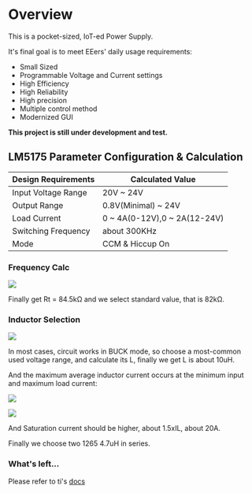 # Overview

This is a pocket-sized, IoT-ed Power Supply.

It's final goal is to meet EEers' daily usage requirements:

- Small Sized  
- Programmable Voltage and Current settings  
- High Efficiency  
- High Reliability  
- High precision
- Multiple control method  
- Modernized GUI  

**This project is still under development and test.**

## LM5175 Parameter Configuration & Calculation

| Design Requirements | Calculated Value |
| ------------------- | ---------------- |
| Input Voltage Range | 20V ~ 24V |
| Output Range | 0.8V(Minimal) ~ 24V |
| Load Current | 0 ~ 4A(0-12V),0 ~ 2A(12-24V) |
| Switching Frequency | about 300KHz |
| Mode | CCM & Hiccup On |

### Frequency Calc

![](https://latex.codecogs.com/svg.latex?R_T%20=%20{{{1%20\over%20F_sw}-200ns}%20\over%20{37pF}})

Finally get Rt = 84.5kΩ and we select standard value, that is 82kΩ.  

### Inductor Selection

![](https://latex.codecogs.com/svg.latex?L_{BUCK}%20=%20{({{V_{IN(MAX)}-V_{OUT})*V_{OUT}}}%20\over%20{0.4*I_{OUT(MAX)}*F_{SW}*V_{IN(MAX)}}})

In most cases, circuit works in BUCK mode, so choose a most-common used voltage range, and calculate its L, finally we get L is about 10uH.

And the maximum average inductor current occurs at the minimum input and maximum load current:

![](https://latex.codecogs.com/svg.latex?I_{L(MAX)}%20=%20{{V_{OUT}*I_{OUT(MAX)}}%20\over%20{0.9*V_{IN(MIN)}}})


![](https://latex.codecogs.com/svg.latex?I_{L(PEAK)}%20=%20I_{L(MAX)}%20+%20{{V_{IN(MIN)}*(V_{OUT}-V_{IN(MIN)})}%20\over%20{2*L_1*F_{SW}*V_{OUT}}})

And Saturation current should be higher, about 1.5xIL, about 20A.

Finally we choose two 1265 4.7uH in series.

### What's left...
Please refer to ti's [docs](https://www.ti.com/lit/ds/symlink/lm5175.pdf?ts=1611563386531&ref_url=https%253A%252F%252Fwww.google.com%252F)



